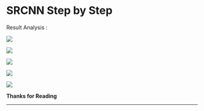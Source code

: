 # SRCNN Step by Step
Result Analysis :

![](https://raw.githubusercontent.com/ashishpatel26/SRCNN_Step_by_Step/main/Output/content/Output/Output_BraTS20_Training_002_flair_100.png.png)

![](https://github.com/ashishpatel26/SRCNN_Step_by_Step/raw/main/Output/content/Output/Output_BraTS20_Training_002_flair_70.png.png)

![](https://github.com/ashishpatel26/SRCNN_Step_by_Step/raw/main/Output/content/Output/Output_BraTS20_Training_002_flair_118.png.png)

![](https://github.com/ashishpatel26/SRCNN_Step_by_Step/raw/main/Output/content/Output/Output_BraTS20_Training_002_flair_45.png.png)

![](https://github.com/ashishpatel26/SRCNN_Step_by_Step/raw/main/Output/content/Output/Output_BraTS20_Training_002_flair_83.png.png)



**Thanks for Reading**

---

